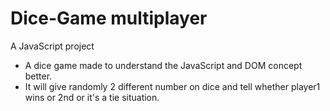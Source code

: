 # Dice-Game multiplayer
A JavaScript project

- A dice game made to understand the JavaScript and DOM concept better.
- It will give randomly 2 different number on dice and tell whether player1 wins or 2nd or it's a tie situation.
